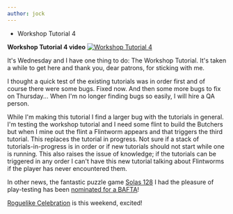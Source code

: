 ```yaml
---
author: jock
---
```

* Workshop Tutorial 4

**Workshop Tutorial 4 video**
[![Workshop Tutorial 4](http://img.youtube.com/vi/Nn7StEWT034/0.jpg)](https://youtu.be/Nn7StEWT034)

It's Wednesday and I have one thing to do: The Workshop Tutorial. It's taken a while to get here and thank you, dear patrons, for sticking with me.

I thought a quick test of the existing tutorials was in order first and of course there were some bugs. Fixed now. And then some more bugs to fix on Thursday... When I'm no longer finding bugs so easily, I will hire a QA person.

While I'm making this tutorial I find a larger bug with the tutorials in general. I'm testing the workshop tutorial and I need some flint to build the Butchers but when I mine out the flint a Flintworm appears and that triggers the third tutorial. This replaces the tutorial in progress. Not sure if a stack of tutorials-in-progress is in order or if new tutorials should not start while one is running. This also raises the issue of knowledge; if the tutorials can be triggered in any order I can't have this new tutorial talking about Flintworms if the player has never encountered them.

In other news, the fantastic puzzle game [Solas 128](https://store.steampowered.com/app/1257850/SOLAS_128/) I had the pleasure of play-testing has been [nominated for a BAFTA](https://twitter.com/BAFTAScotland/status/1448207989018607618)! 

[Roguelike Celebration](https://roguelike.club/) is this weekend, excited!
